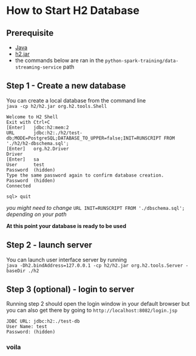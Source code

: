 # How to Start H2 Database

## Prerequisite
- [Java](https://java.com/en/download/help/download_options.html)
- [h2.jar](https://mvnrepository.com/artifact/com.h2database/h2)
- the commands below are ran in the `python-spark-training/data-streaming-service` path 

## Step 1 - Create a new database

You can create a local database from the command line\
`java -cp h2/h2.jar org.h2.tools.Shell`
```
Welcome to H2 Shell
Exit with Ctrl+C
[Enter]   jdbc:h2:mem:2
URL       jdbc:h2:./h2/test-db;MODE=PostgreSQL;DATABASE_TO_UPPER=false;INIT=RUNSCRIPT FROM './h2/h2-dbschema.sql';
[Enter]   org.h2.Driver
Driver
[Enter]   sa
User      test
Password  (hidden)
Type the same password again to confirm database creation.
Password  (hidden)
Connected

sql> quit
```
*you might need to change*  `URL INIT=RUNSCRIPT FROM './dbschema.sql';` *depending on your path*

**At this point your database is ready to be used**

## Step 2 - launch server
You can launch user interface server by running\
`java -Dh2.bindAddress=127.0.0.1 -cp h2/h2.jar org.h2.tools.Server -baseDir ./h2`

## Step 3 (optional) - login to server
Running step 2 should open the login window in your default browser but you can also get there by going to `http://localhost:8082/login.jsp`

```
JDBC URL: jdbc:h2:./test-db
User Name: test
Password: (hidden)
```

### voila